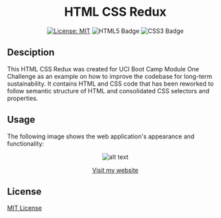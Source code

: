 <div align="center">

# HTML CSS Redux

[![License: MIT](https://img.shields.io/badge/License-MIT-yellow.svg)](https://opensource.org/licenses/MIT)
![HTML5 Badge](https://img.shields.io/badge/HTML5-E34F26?logo=html5&logoColor=fff&style=flat)
![CSS3 Badge](https://img.shields.io/badge/CSS3-1572B6?logo=css3&logoColor=fff&style=flat)

</div>

## Desciption 

This HTML CSS Redux was created for UCI Boot Camp Module One Challenge as an example on how to improve the codebase for long-term sustainability. It contains HTML and CSS code that has been reworked to follow semantic structure of HTML and consolidated CSS selectors and properties.  

## Usage

The following image shows the web application's appearance and functionality: 

<div align="center">

![alt text](assets/images/screenshot.png)

[Visit my website](https://haartmuhn.github.io/HTML-CSS-Redux/)

</div>

## License 

[MIT License](https://opensource.org/licenses/MIT)





